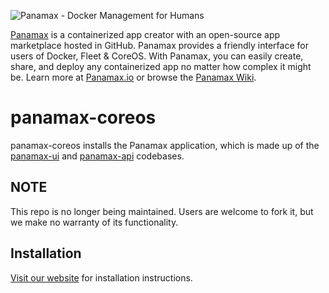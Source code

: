 ![Panamax - Docker Management for Humans](http://panamax.ca.tier3.io/panamax_ui_wiki_screens/panamax_logo-title.png)

[Panamax](http://panamax.io) is a containerized app creator with an open-source app marketplace hosted in GitHub. Panamax provides a friendly interface for users of Docker, Fleet & CoreOS. With Panamax, you can easily create, share, and deploy any containerized app no matter how complex it might be. Learn more at [Panamax.io](http://panamax.io) or browse the [Panamax Wiki](https://github.com/CenturyLinkLabs/panamax-ui/wiki).

# panamax-coreos

panamax-coreos installs the Panamax application, which is made up of the [panamax-ui](https://github.com/CenturyLinkLabs/panamax-ui) and [panamax-api](https://github.com/CenturyLinkLabs/panamax-api) codebases.

## NOTE

This repo is no longer being maintained. Users are welcome to fork it, but we make no warranty of its functionality.

## Installation

[Visit our website](http://panamax.io/get-panamax/) for installation instructions.
